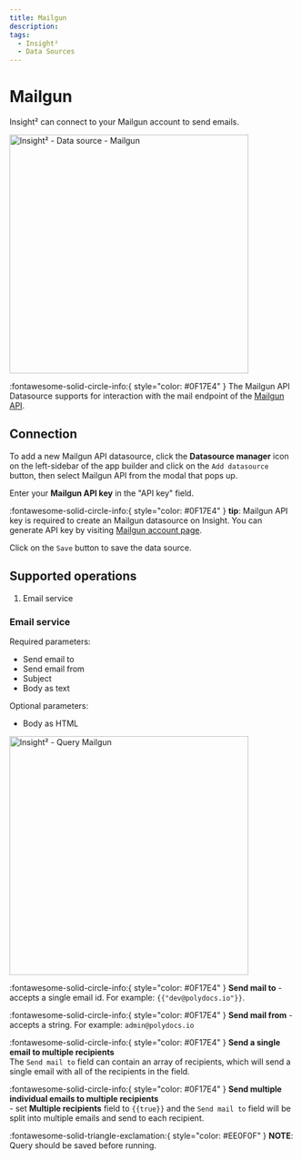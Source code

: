 ```yaml
---
title: Mailgun
description: 
tags:
  - Insight²
  - Data Sources
---
```


# Mailgun

Insight² can connect to your Mailgun account to send emails.

<img class="screenshot-full" src="/_images/insight2/datasource-reference/mailgun/mailgun-datasource.png" alt="Insight² - Data source - Mailgun" height="420" />

:fontawesome-solid-circle-info:{ style="color: #0F17E4" }
The Mailgun API Datasource supports for interaction with the mail endpoint of the [Mailgun API](https://documentation.mailgun.com/en/latest/api-intro.html#authentication-1).


## Connection

To add a new Mailgun API datasource, click the **Datasource manager** icon on the left-sidebar of the app builder and click on the `Add datasource` button, then select Mailgun API from the modal that pops up.

Enter your **Mailgun API key** in the "API key" field.

:fontawesome-solid-circle-info:{ style="color: #0F17E4" } **tip**:
Mailgun API key is required to create an Mailgun datasource on Insight. You can generate API key by visiting [Mailgun account page](https://app.mailgun.com/app/account/security/api_keys).

Click on the `Save` button to save the data source.

## Supported operations

1.  Email service

### Email service

Required parameters:

- Send email to
- Send email from
- Subject
- Body as text

Optional parameters:

- Body as HTML

<img class="screenshot-full" src="/_images/insight2/datasource-reference/mailgun/mailgun-datasource.png" alt="Insight² - Query Mailgun" height="420"/>


:fontawesome-solid-circle-info:{ style="color: #0F17E4" }
**Send mail to** - accepts a single email id.
For example:
`{{"dev@polydocs.io"}}`.

:fontawesome-solid-circle-info:{ style="color: #0F17E4" }
**Send mail from** - accepts a string.
For example: `admin@polydocs.io`


:fontawesome-solid-circle-info:{ style="color: #0F17E4" }
**Send a single email to multiple recipients**<br> The `Send mail to` field can contain an array of recipients, which will send a single email with all of the recipients in the field.

:fontawesome-solid-circle-info:{ style="color: #0F17E4" }
**Send multiple individual emails to multiple recipients**<br> - set <b>Multiple recipients</b> field to `{{true}}` and the `Send mail to` field will be split into multiple emails and send to each recipient.


:fontawesome-solid-triangle-exclamation:{ style="color: #EE0F0F" } **NOTE**: Query should be saved before running.

